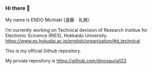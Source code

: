 ### Hi there 👋

My name is ENDO Michiaki (遠藤　礼暁）

I’m currently working on Technical devision of Research Institue for Electronic Scicence (RIES), Hokkaido University.
https://www.es.hokudai.ac.jp/english/organization/#d_technical 

This is my official Github repository.

My private repository is https://github.com/dinosauria123
